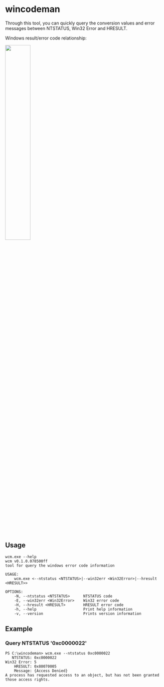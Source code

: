 # wincodeman
Through this tool, you can quickly query the conversion values and error messages between NTSTATUS, Win32 Error and HRESULT.

Windows result/error code relationship:

<img src="https://github.com/fxtack/wincodeman/assets/59989422/d4d0e89a-7b75-4e44-ad4c-2ae9403fe6a3" width="40%"/>

## Usage

```
wcm.exe --help
wcm v0.1.0.078500ff
tool for query the windows error code information

USAGE:
    wcm.exe <--ntstatus <NTSTATUS>|--win32err <Win32Error>|--hresult <HRESULT>>

OPTIONS:
    -N, --ntstatus <NTSTATUS>      NTSTATUS code
    -E, --win32err <Win32Error>    Win32 error code
    -H, --hresult <HRESULT>        HRESULT error code
    -h, --help                     Print help information
    -v, --version                  Prints version information
```

## Example

### Query NTSTATUS '0xc0000022'

```
PS C:\wincodeman> wcm.exe --ntstatus 0xc0000022
   NTSTATUS: 0xc0000022
Win32 Error: 5
    HRESULT: 0x80070005
    Message: {Access Denied}
A process has requested access to an object, but has not been granted those access rights.
```

